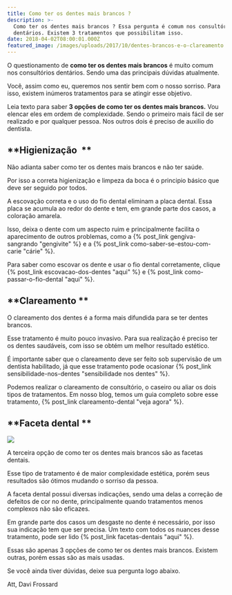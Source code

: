 ```yaml
---
title: Como ter os dentes mais brancos ?
description: >-
  Como ter os dentes mais brancos ? Essa pergunta é comum nos consultórios
  dentários. Existem 3 tratamentos que possibilitam isso. 
date: 2018-04-02T08:00:01.000Z
featured_image: /images/uploads/2017/10/dentes-brancos-e-o-clareamento.jpg
---
```


O questionamento de **como ter os dentes mais brancos** é muito comum nos consultórios dentários. Sendo uma das principais dúvidas atualmente. 

Você, assim como eu, queremos nos sentir bem com o nosso sorriso. Para isso, existem inúmeros tratamentos para se atingir esse objetivo. 

Leia texto para saber **3 opções de como ter os dentes mais brancos.** Vou elencar eles em ordem de complexidade. Sendo o primeiro mais fácil de ser realizado e por qualquer pessoa. Nos outros dois é preciso de auxilio do dentista.

**Higienização  **
------------------

Não adianta saber como ter os dentes mais brancos e não ter saúde. 

Por isso a correta higienização e limpeza da boca é o principio básico que deve ser seguido por todos. 

A escovação correta e o uso do fio dental eliminam a placa dental. Essa placa se acumula ao redor do dente e tem, em grande parte dos casos, a coloração amarela. 

Isso, deixa o dente com um aspecto ruim e principalmente facilita o aparecimento de outros problemas, como a {% post_link gengiva-sangrando "gengivite" %} e a {% post_link como-saber-se-estou-com-carie "cárie" %}. 

Para saber como escovar os dente e usar o fio dental corretamente, clique {% post_link escovacao-dos-dentes "aqui" %} e {% post_link como-passar-o-fio-dental "aqui" %}.

**Clareamento **
----------------

O clareamento dos dentes é a forma mais difundida para se ter dentes brancos. 

Esse tratamento é muito pouco invasivo. Para sua realização é preciso ter os dentes saudáveis, com isso se obtém um melhor resultado estético. 

É importante saber que o clareamento deve ser feito sob supervisão de um dentista habilitado, já que esse tratamento pode ocasionar {% post_link sensibilidade-nos-dentes "sensibilidade nos dentes" %}. 

Podemos realizar o clareamento de consultório, o caseiro ou aliar os dois tipos de tratamentos. Em nosso blog, temos um guia completo sobre esse tratamento, {% post_link clareamento-dental "veja agora" %}.

**Faceta dental **
------------------

![](/images/uploads/2018/04/dentes-mais-brancos-com-facetas.jpg) 

A terceira opção de como ter os dentes mais brancos são as facetas dentais. 

Esse tipo de tratamento é de maior complexidade estética, porém seus resultados são ótimos mudando o sorriso da pessoa. 

A faceta dental possui diversas indicações, sendo uma delas a correção de defeitos de cor no dente, principalmente quando tratamentos menos complexos não são eficazes. 

Em grande parte dos casos um desgaste no dente é necessário, por isso sua indicação tem que ser precisa. Um texto com todos os nuances desse tratamento, pode ser lido {% post_link facetas-dentais "aqui" %}. 

Essas são apenas 3 opções de como ter os dentes mais brancos. Existem outras, porém essas são as mais usadas. 

Se você ainda tiver dúvidas, deixe sua pergunta logo abaixo.

Att,
Davi Frossard
